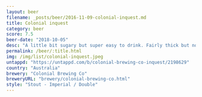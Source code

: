 ```yaml
---
layout: beer
filename: _posts/beer/2016-11-09-colonial-inquest.md
title: Colonial inquest
category: beer
score: 7.5
beer-date: "2018-10-05"
desc: "A little bit sugary but super easy to drink. Fairly thick but no really strong flavours"
permalink: /beer/:title.html
img: /img/list/colonial-inquest.jpeg
untappd: "https://untappd.com/b/colonial-brewing-co-inquest/2198629"
country: "Australia"
brewery: "Colonial Brewing Co"
breweryURL: "brewery/colonial-brewing-co.html"
style: "Stout - Imperial / Double"
---
```

